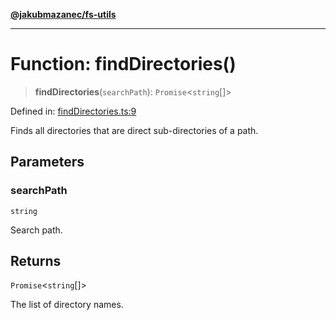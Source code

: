 [**@jakubmazanec/fs-utils**](../README.md)

---

# Function: findDirectories()

> **findDirectories**(`searchPath`): `Promise`\<`string`[]\>

Defined in:
[findDirectories.ts:9](https://github.com/jakubmazanec/tools/blob/f779e75b9ef98389e12e52575295bd1ef364daca/packages/fs-utils/source/findDirectories.ts#L9)

Finds all directories that are direct sub-directories of a path.

## Parameters

### searchPath

`string`

Search path.

## Returns

`Promise`\<`string`[]\>

The list of directory names.
